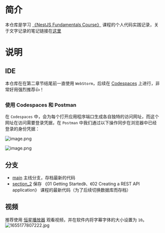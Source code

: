 # 简介

本仓库是学习 [《NestJS Fundamentals Course》](https://courses.nestjs.com/#overview) 课程的个人代码实践记录，关于文字记录的笔记链接在[这里](https://www.yuque.com/myesn/nestjs/grkn4a)

# 说明

## IDE

本仓库在在第二章节结尾前一直使用 `WebStorm`，后续在 [Codespaces](https://github.com/codespaces) 上进行，非常好用强烈推荐👍！

### 使用 Codespaces 和 Postman

在 `Codespaces` 中，会为每个打开应用程序端口生成各自独特的访问网址，而这个网址在访问需要登录凭据，在 `Postman` 中我们通过以下操作同步在浏览器中已经登录的身份凭据：

![image.png](https://s2.loli.net/2022/06/14/Haq4PuicOVFTCMD.png)

![image.png](https://s2.loli.net/2022/06/14/gZv8keVM7uDSKUc.png)

## 分支
- [main](https://github.com/myesn/NestJS-Fundamentals-Course) 主线分支，存档最新的代码
- [section_2](https://github.com/myesn/NestJS-Fundamentals-Course/tree/section_2) 保存 《01 Getting Started》、《02 Creating a REST API application》 课程的最新代码（为了后续切换数据库而存档）

## 视频

推荐使用 [恒星播放器](https://www.stellarplayer.com) 观看视频，并在软件内将字幕字体的大小设置为 `10`。
![1655177807222.jpg](https://s2.loli.net/2022/06/14/nFl8EDQH2ZvsC1q.png)